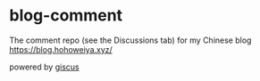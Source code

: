 # blog-comment

The comment repo (see the Discussions tab) for my Chinese blog <https://blog.hohoweiya.xyz/>

powered by [giscus](https://giscus.app/)

